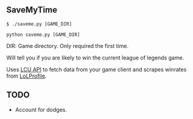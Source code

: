 ## SaveMyTime

```
$ ./saveme.py [GAME_DIR]
```
```
python saveme.py [GAME_DIR]
```

DIR: Game directory. Only required the first time.

Will tell you if you are likely to win the current league of legends game.

Uses [LCU API](http://www.mingweisamuel.com/lcu-schema/tool) to fetch data from your game client and scrapes winrates from [LoLProfile](https://lolprofile.net).

## TODO

- Account for dodges.